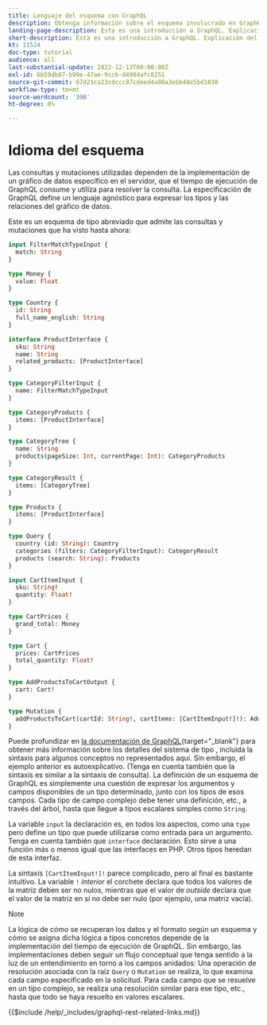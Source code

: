 ```yaml
---
title: Lenguaje del esquema con GraphQL
description: Obtenga información sobre el esquema involucrado en GraphQL. Lea una descripción del esquema, junto con algunos patrones interesantes y maneras de leerlo.
landing-page-description: Esta es una introducción a GraphQL. Explicación del esquema y cómo interpretar algunos de los elementos
short-description: Esta es una introducción a GraphQL. Explicación del esquema y cómo interpretar algunos de los elementos
kt: 11524
doc-type: tutorial
audience: all
last-substantial-update: 2022-12-13T00:00:00Z
exl-id: 6b59db07-b99e-47ae-9ccb-d4904afc8251
source-git-commit: 67d21ca23cdccc87cdeed4a08a3ebb48e5bd1030
workflow-type: tm+mt
source-wordcount: '398'
ht-degree: 0%

---
```


# Idioma del esquema

Las consultas y mutaciones utilizadas dependen de la implementación de un gráfico de datos específico en el servidor, que el tiempo de ejecución de GraphQL consume y utiliza para resolver la consulta. La especificación de GraphQL define un lenguaje agnóstico para expresar los tipos y las relaciones del gráfico de datos.

Este es un esquema de tipo abreviado que admite las consultas y mutaciones que ha visto hasta ahora:

```graphql
input FilterMatchTypeInput {
  match: String
}

type Money {
  value: Float
}

type Country {
  id: String
  full_name_english: String
}

interface ProductInterface {
  sku: String
  name: String
  related_products: [ProductInterface]
}

type CategoryFilterInput {
  name: FilterMatchTypeInput
}

type CategoryProducts {
  items: [ProductInterface]
}

type CategoryTree {
  name: String
  products(pageSize: Int, currentPage: Int): CategoryProducts
}

type CategoryResult {
  items: [CategoryTree]
}

type Products {
  items: [ProductInterface]
}

type Query {
  country (id: String): Country
  categories (filters: CategoryFilterInput): CategoryResult
  products (search: String): Products
}

input CartItemInput {
  sku: String!
  quantity: Float!
}

type CartPrices {
  grand_total: Money
}

type Cart {
  prices: CartPrices
  total_quantity: Float!
}

type AddProductsToCartOutput {
  cart: Cart!
}

type Mutation {
  addProductsToCart(cartId: String!, cartItems: [CartItemInput!]!): AddProductsToCartOutput
}
```

Puede profundizar en [la documentación de GraphQL](https://graphql.org/learn/schema/){target="_blank"} para obtener más información sobre los detalles del sistema de tipo , incluida la sintaxis para algunos conceptos no representados aquí. Sin embargo, el ejemplo anterior es autoexplicativo. (Tenga en cuenta también que la sintaxis es similar a la sintaxis de consulta). La definición de un esquema de GraphQL es simplemente una cuestión de expresar los argumentos y campos disponibles de un tipo determinado, junto con los tipos de esos campos. Cada tipo de campo complejo debe tener una definición, etc., a través del árbol, hasta que llegue a tipos escalares simples como `String`.

La variable `input` la declaración es, en todos los aspectos, como una `type` pero define un tipo que puede utilizarse como entrada para un argumento. Tenga en cuenta también que `interface` declaración. Esto sirve a una función más o menos igual que las interfaces en PHP. Otros tipos heredan de esta interfaz.

La sintaxis `[CartItemInput!]!` parece complicado, pero al final es bastante intuitivo. La variable `!` _interior_ el corchete declara que todos los valores de la matriz deben ser no nulos, mientras que el valor de _outside_ declara que el valor de la matriz en sí no debe ser nulo (por ejemplo, una matriz vacía).

>[!NOTE]
>
>La lógica de cómo se recuperan los datos y el formato según un esquema y cómo se asigna dicha lógica a tipos concretos depende de la implementación del tiempo de ejecución de GraphQL. Sin embargo, las implementaciones deben seguir un flujo conceptual que tenga sentido a la luz de un entendimiento en torno a los campos anidados: Una operación de resolución asociada con la raíz `Query` o `Mutation` se realiza, lo que examina cada campo especificado en la solicitud. Para cada campo que se resuelve en un tipo complejo, se realiza una resolución similar para ese tipo, etc., hasta que todo se haya resuelto en valores escalares.

{{$include /help/_includes/graphql-rest-related-links.md}}
